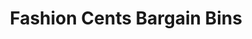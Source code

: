 ---
title: "Fashion Cents Bargain Bins"
url: /east-earl/fashion-cents-bargain-bins/
shop: Gebrauchtwaren
---